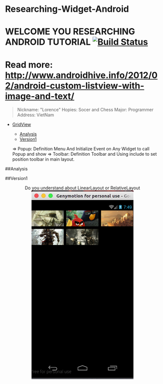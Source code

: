 # Researching-Widget-Android
# WELCOME YOU RESEARCHING ANDROID TUTORIAL [![Build Status](https://travis-ci.org/nomensa/jquery.hide-show.svg)](https://travis-ci.org/nomensa/jquery.hide-show.svg?branch=master)

# Read more: http://www.androidhive.info/2012/02/android-custom-listview-with-image-and-text/

> Nickname: "Lorence"
> Hopies: Socer and Chess
> Major: Programmer
> Address: VietNam

- [GridView](#gridview)
  - [Analysis](#analysis)
  - [Version1](#version1)

  => Popup: Definition Menu And Initialize Event on Any Widget to call Popup and show
  => Toolbar: Definition Toolbar and Using include to set position toolbar in main layout.

##Analysis

##Version1
<p align="center">
  <span>Do you understand about LinearLayout or RelativeLayout</span>
  <img src="https://github.com/danisluis6/Researching-Widget-GridView/blob/version2/GridView/1.png">
</p>

